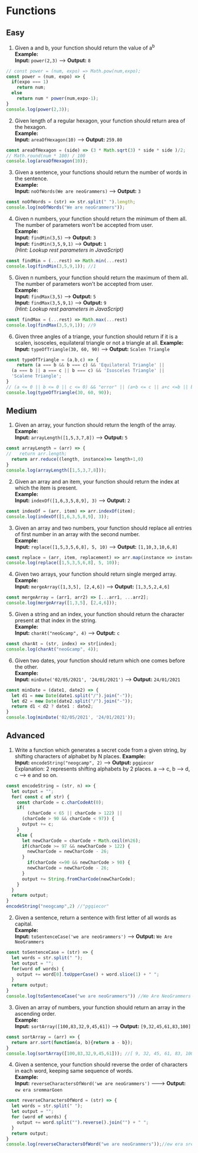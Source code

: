 # Functions

## Easy

1. Given a and b, your function should return the value of a<sup>b</sup>  
**Example:**  
**Input:** `power(2,3)` ––> **Output:** `8`
```javascript
// const power = (num, expo) => Math.pow(num,expo);
const power = (num, expo) => {
  if(expo === 1) 
    return num;
  else 
    return num * power(num,expo-1);
}
console.log(power(2,3));
```
2. Given length of a regular hexagon, your function should return area of the hexagon.  
**Example:**  
**Input:** `areaOfHexagon(10)` ––> **Output:** `259.80`
```javascript
const areaOfHexagon = (side) => (3 * Math.sqrt(3) * side * side )/2;
// Math.round(num * 100) / 100
console.log(areaOfHexagon(10));
```
3. Given a sentence, your functions should return the number of words in the sentence.  
**Example:**  
**Input:** `noOfWords(We are neoGrammers)` ––> **Output:** `3`
```javascript
const noOfWords = (str) => str.split(" ").length;
console.log(noOfWords("We are neoGrammers"));
```
4. Given n numbers, your function should return the minimum of them all. The number of parameters won't be accepted from user.  
**Example:**  
**Input:** `findMin(3,5)` ––> **Output:** `3`  
**Input:** `findMin(3,5,9,1)` ––> **Output:** `1`  
*(Hint: Lookup rest parameters in JavaScript)*
```javascript
const findMin = (...rest) => Math.min(...rest)
console.log(findMin(3,5,9,1)); //1
```
5. Given n numbers, your function should return the maximum of them all. The number of parameters won't be accepted from user.  
**Example:**  
**Input:** `findMax(3,5)` ––> **Output:** `5`  
**Input:** `findMax(3,5,9,1)` ––> **Output:** `9`  
*(Hint: Lookup rest parameters in JavaScript)*
```javascript
const findMax = (...rest) => Math.max(...rest)
console.log(findMax(3,5,9,1)); //9
```
6. Given three angles of a triange, your function should return if it is a scalen, isosceles, equilateral triangle or not a triangle at all.
**Example:**  
**Input:** `typeOfTriangle(30, 60, 90)` ––> **Output:** `Scalen Triangle`
```javascript
const typeOfTriangle = (a,b,c) => {
    return (a === b && b === c) && 'Equilateral Triangle' ||
  (a === b || a === c || b === c) && 'Isosceles Triangle' ||
  'Scalene Triangle';
}
// (a <= 0 || b <= 0 || c <= 0) && "error" || (a+b <= c || a+c <=b || b+c <=a) && "wrong" ||
console.log(typeOfTriangle(30, 60, 90));
```

## Medium

1. Given an array, your function should return the length of the array.  
**Example:**  
**Input:** `arrayLength([1,5,3,7,8])` ––> **Output:** `5`
```javascript
const arrayLength = (arr) => {
//   return arr.length;
  return arr.reduce((length, instance)=> length+1,0)
}
console.log(arrayLength([1,5,3,7,8]));
```
2. Given an array and an item, your function should return the index at which the item is present.  
**Example:**  
**Input:** `indexOf([1,6,3,5,8,9], 3)` ––> **Output:** `2`
```javascript
const indexOf = (arr, item) => arr.indexOf(item);
console.log(indexOf([1,6,3,5,8,9], 3));
```
3. Given an array and two numbers, your function should replace all entries of first number in an array with the second number.  
**Example:**  
**Input:** `replace([1,5,3,5,6,8], 5, 10)` ––> **Output:** `[1,10,3,10,6,8]`
```javascript
const replace = (arr, item, replacement) => arr.map(instance => instance === item ? replacement : instance)
console.log(replace([1,5,3,5,6,8], 5, 10));
```
4. Given two arrays, your function should return single merged array.  
**Example:**  
**Input:** `mergeArray([1,3,5], [2,4,6])` ––> **Output:** `[1,3,5,2,4,6]`
```javascript
const mergeArray = (arr1, arr2) => [...arr1, ...arr2];
console.log(mergeArray([1,3,5], [2,4,6]));
```
5. Given a string and an index, your function should return the character present at that index in the string.  
**Example:**  
**Input:** `charAt("neoGcamp", 4)` ––> **Output:** `c`
```javascript
const charAt = (str, index) => str[index];
console.log(charAt("neoGcamp", 4));
```
6. Given two dates, your function should return which one comes before the other.  
**Example:**  
**Input:** `minDate('02/05/2021', '24/01/2021')` ––> **Output:** `24/01/2021`
```javascript
const minDate = (date1, date2) => {
  let d1 = new Date(date1.split("/").join("-"));
  let d2 = new Date(date2.split("/").join("-"));
  return d1 < d2 ? date1 : date2;
}
console.log(minDate('02/05/2021', '24/01/2021'));
```

## Advanced

1. Write a function which generates a secret code from a given string, by shifting characters of alphabet by N places.
**Example:**  
**Input:** `encodeString("neogcamp", 2)` ––> **Output:** `pgqiecor`  
Explanation: 2 represents shifting alphabets by 2 places. a –> c, b –> d, c –> e and so on.
```javascript
const encodeString = (str, n) => {
  let output = "";
  for( const c of str) {
    const charCode = c.charCodeAt(0);
    if(
    	(charCode < 65 || charCode > 122) ||
      (charCode > 90 && charCode < 97)) {
      output += c;
    }
    else {
      let newCharCode = charCode + Math.ceil(n%26);
      if(charCode >= 97 && newCharCode > 122) {
        newCharCode = newCharCode - 26;
      }
     	if(charCode <=90 && newCharCode > 90) {
        newCharCode = newCharCode - 26;
      }
      output += String.fromCharCode(newCharCode);
    }         
  }
  return output;
}
encodeString("neogcamp",2) //"pgqiecor"
```
2. Given a sentence, return a sentence with first letter of all words as capital.  
**Example:**  
**Input:** `toSentenceCase('we are neoGrammers')` ––> **Output:** `We Are NeoGrammers`
```javascript
const toSentenceCase = (str) => {
  let words = str.split(" ");
  let output = "";
  for(word of words) {
    output += word[0].toUpperCase() + word.slice(1) + " ";
  }
  return output;
}
console.log(toSentenceCase("we are neoGrammers")) //We Are NeoGrammers 
```
3. Given an array of numbers, your function should return an array in the ascending order.  
**Example:**  
**Input:** `sortArray([100,83,32,9,45,61])` ––> **Output:** `[9,32,45,61,83,100]`
```javascript
const sortArray = (arr) => {
  return arr.sort(function(a, b){return a - b});
}
console.log(sortArray([100,83,32,9,45,61])); //[ 9, 32, 45, 61, 83, 100 ]
```
4. Given a sentence, your function should reverse the order of characters in each word, keeping same sequence of words.  
**Example:**  
**Input:** `reverseCharactersOfWord('we are neoGrammers')` –––> **Output:** `ew era sremmarGoen`
```javascript
const reverseCharactersOfWord = (str) => {
  let words = str.split(" ");
  let output = "";
  for (word of words) {
    output += word.split("").reverse().join("") + " ";
  }
  return output;
}
console.log(reverseCharactersOfWord("we are neoGrammers"));//ew era sremmarGoen 
```
